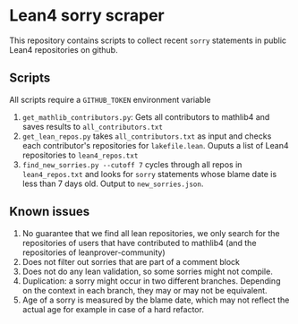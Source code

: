 # Lean4 sorry scraper

This repository contains scripts to collect recent `sorry` statements in public Lean4 repositories on github.

## Scripts

All scripts require a `GITHUB_TOKEN` environment variable

1. `get_mathlib_contributors.py`: Gets all contributors to mathlib4 and saves
   results to `all_contributors.txt`
2. `get_lean_repos.py` takes `all_contributors.txt` as input and checks each contributor's repositories for `lakefile.lean`. Ouputs a list of Lean4 repositories to `lean4_repos.txt`
3. `find_new_sorries.py --cutoff 7` cycles through all repos in `lean4_repos.txt`
and looks for `sorry` statements whose blame date is less than 7 days old. Output to
`new_sorries.json`. 

## Known issues

1. No guarantee that we find all lean repositories, we only search for the
   repositories of users that have contributed to mathlib4 (and the repositories
   of leanprover-community)
2. Does not filter out sorries that are part of a comment block
3. Does not do any lean validation, so some sorries might not compile.
4. Duplication: a sorry might occur in two different branches. Depending on the
   context in each branch, they may or may not be equivalent.
5. Age of a sorry is measured by the blame date, which may not reflect the
   actual age for example in case of a hard refactor.
